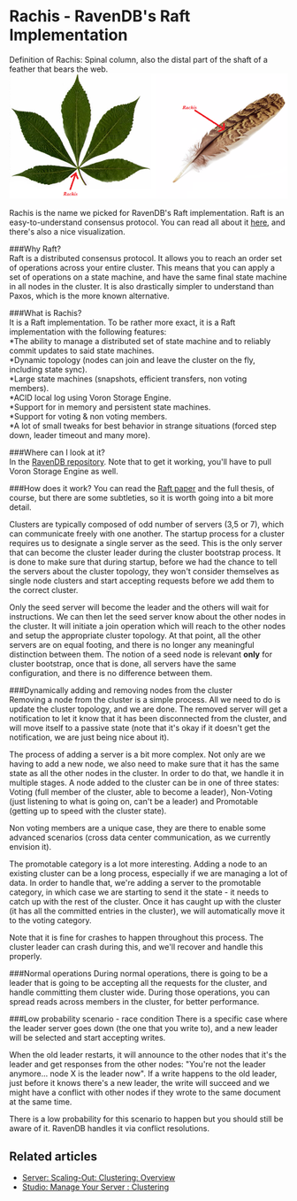 # Rachis - RavenDB's Raft Implementation

Definition of Rachis: Spinal column, also the distal part of the shaft of a feather that bears the web.   
![Figure 1. Clustering. Rachis.](images/cluster-rachis.png)

Rachis is the name we picked for RavenDB's Raft implementation. Raft is an easy-to-understand consensus protocol. 
You can read all about it [here](https://raft.github.io/), and there's also a nice visualization.   

###Why Raft?   
Raft is a distributed consensus protocol. It allows you to reach an order set of operations across your entire cluster. 
This means that you can apply a set of operations on a state machine, and have the same final state machine in all 
nodes in the cluster. It is also drastically simpler to understand than Paxos, which is the more known alternative.   

###What is Rachis?   
It is a Raft implementation. To be rather more exact, it is a Raft implementation with the following features:   
*The ability to manage a distributed set of state machine and to reliably commit updates to said state machines.   
*Dynamic topology (nodes can join and leave the cluster on the fly, including state sync).   
*Large state machines (snapshots, efficient transfers, non voting members).   
*ACID local log using Voron Storage Engine.   
*Support for in memory and persistent state machines.   
*Support for voting & non voting members.   
*A lot of small tweaks for best behavior in strange situations (forced step down, leader timeout and many more).   

###Where can I look at it?   
In the [RavenDB repository](https://github.com/ayende/ravendb). Note that to get it working, you'll have to pull 
Voron Storage Engine as well.   

###How does it work?
You can read the [Raft paper](http://web.stanford.edu/~ouster/cgi-bin/papers/raft-atc14) and the full thesis, of 
course, but there are some subtleties, so it is worth going into a bit more detail.   

Clusters are typically composed of odd number of servers (3,5 or 7), which can communicate freely with one another. 
The startup process for a cluster requires us to designate a single server as the seed. This is the only server 
that can become the cluster leader during the cluster bootstrap process. It is done to make sure that during startup, 
before we had the chance to tell the servers about the cluster topology, they won't consider themselves as single 
node clusters and start accepting requests before we add them to the correct cluster.   

Only the seed server will become the leader and the others will wait for instructions. We can then let the seed 
server know about the other nodes in the cluster. It will initiate a join operation which will reach to the other 
nodes and setup the appropriate cluster topology. At that point, all the other servers are on equal footing, and 
there is no longer any meaningful distinction between them. The notion of a seed node is relevant **only** for 
cluster bootstrap, once that is done, all servers have the same configuration, and there is no difference between 
them.   

###Dynamically adding and removing nodes from the cluster   
Removing a node from the cluster is a simple process. All we need to do is update the cluster topology, and we are 
done. The removed server will get a notification to let it know that it has been disconnected from the cluster, 
and will move itself to a passive state (note that it's okay if it doesn't get the notification, we are just being 
nice about it).   

The process of adding a server is a bit more complex. Not only are we having to add a new node, we also need to make 
sure that it has the same state as all the other nodes in the cluster. In order to do that, we handle it in multiple 
stages. A node added to the cluster can be in one of three states: Voting (full member of the cluster, able to 
become a leader), Non-Voting (just listening to what is going on, can't be a leader) and Promotable (getting up to 
speed with the cluster state).   

Non voting members are a unique case, they are there to enable some advanced scenarios (cross data center 
communication, as we currently envision it).   

The promotable category is a lot more interesting. Adding a node to an existing cluster can be a long process, 
especially if we are managing a lot of data. In order to handle that, we're adding a server to the promotable category, 
in which case we are starting to send it the state - it needs to catch up with the rest of the cluster. Once it has 
caught up with the cluster (it has all the committed entries in the cluster), we will automatically move it to the 
voting category.   

Note that it is fine for crashes to happen throughout this process. The cluster leader can crash during this, and 
we'll recover and handle this properly.   

###Normal operations
During normal operations, there is going to be a leader that is going to be accepting all the requests for the cluster, 
and handle committing them cluster wide. During those operations, you can spread reads across members in the cluster, 
for better performance.   

###Low probability scenario - race condition
There is a specific case where the leader server goes down (the one that you write to), and a new leader will be 
selected and start accepting writes.    

When the old leader restarts, it will announce to the other nodes that it's the leader and get responses from the 
other nodes: "You're not the leader anymore... node X is the leader now". If a write happens to the old leader, 
just before it knows there's a new leader, the write will succeed and we might have a conflict with other nodes 
if they wrote to the same document at the same time.   

There is a  low probability for this scenario to happen but you should still be aware of it. RavenDB handles it 
via conflict resolutions.   

## Related articles

- [Server: Scaling-Out: Clustering: Overview](./clustering-overview)
- [Studio: Manage Your Server : Clustering](../../../studio/management/clustering)   
